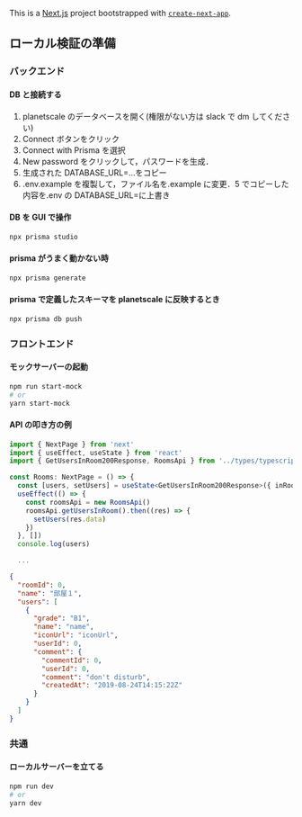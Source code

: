 This is a [Next.js](https://nextjs.org/) project bootstrapped with [`create-next-app`](https://github.com/vercel/next.js/tree/canary/packages/create-next-app).

## ローカル検証の準備

### バックエンド

#### DB と接続する

1. planetscale のデータベースを開く(権限がない方は slack で dm してください)
2. Connect ボタンをクリック
3. Connect with Prisma を選択
4. New password をクリックして，パスワードを生成．
5. 生成された DATABASE_URL=...をコピー
6. .env.example を複製して，ファイル名を.example に変更．5 でコピーした内容を.env の DATABASE_URL=に上書き

#### DB を GUI で操作

```bash
npx prisma studio
```

#### prisma がうまく動かない時

```bash
npx prisma generate
```

#### prisma で定義したスキーマを planetscale に反映するとき

```bash
npx prisma db push
```

### フロントエンド

#### モックサーバーの起動

```bash
npm run start-mock
# or
yarn start-mock
```

#### API の叩き方の例

```typescript
import { NextPage } from 'next'
import { useEffect, useState } from 'react'
import { GetUsersInRoom200Response, RoomsApi } from '../types/typescript-axios'

const Rooms: NextPage = () => {
  const [users, setUsers] = useState<GetUsersInRoom200Response>({ inRoom: [], outRoom: [] })
  useEffect(() => {
    const roomsApi = new RoomsApi()
    roomsApi.getUsersInRoom().then((res) => {
      setUsers(res.data)
    })
  }, [])
  console.log(users)

  ...

```

```json
{
  "roomId": 0,
  "name": "部屋１",
  "users": [
    {
      "grade": "B1",
      "name": "name",
      "iconUrl": "iconUrl",
      "userId": 0,
      "comment": {
        "commentId": 0,
        "userId": 0,
        "comment": "don't disturb",
        "createdAt": "2019-08-24T14:15:22Z"
      }
    }
  ]
}
```

### 共通

#### ローカルサーバーを立てる

```bash
npm run dev
# or
yarn dev
```
